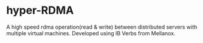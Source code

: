 # hyper-RDMA
A high speed rdma operation(read &amp; write) between distributed servers with multiple virtual machines. Developed using IB Verbs from Mellanox.
